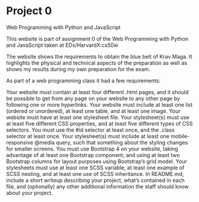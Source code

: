 # Project 0

Web Programming with Python and JavaScript

This website is part of assignment 0 of the Web Programming with Python and JavaScript
taken at EDx/HarvardX:cs50w

The website shows the requirements to obtain the blue belt of Krav Maga.
It highlights the physical and technical aspects of the preparation as well as shows my
results during my own preparation for the exam.

As part of a web programming class it had a few requirements:

Your website must contain at least four different .html pages, and it should be possible to get from any page on your website to any other page by following one or more hyperlinks.
Your website must include at least one list (ordered or unordered), at least one table, and at least one image.
Your website must have at least one stylesheet file.
Your stylesheet(s) must use at least five different CSS properties, and at least five different types of CSS selectors. You must use the #id selector at least once, and the .class selector at least once.
Your stylesheet(s) must include at least one mobile-responsive @media query, such that something about the styling changes for smaller screens.
You must use Bootstrap 4 on your website, taking advantage of at least one Bootstrap component, and using at least two Bootstrap columns for layout purposes using Bootstrap’s grid model.
Your stylesheets must use at least one SCSS variable, at least one example of SCSS nesting, and at least one use of SCSS inheritance.
In README.md, include a short writeup describing your project, what’s contained in each file, and (optionally) any other additional information the staff should know about your project.
